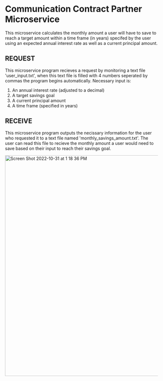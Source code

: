 # Communication Contract Partner Microservice

This microservice calculates the monthly amount a user will have to save to reach a target amount within a time frame (in years) specifed by the user using an expected annual interest rate as well as a current principal amount. 

## REQUEST
This microservice program recieves a request by monitoring a text file 'user_input.txt', when this text file is filled with 4 numbers seperated by commas the program begins automatically. Necessary input is:

1. An annual interest rate (adjusted to a decimal)
2. A target savings goal
3. A current principal amount
4. A time frame (specified in years)

## RECEIVE 
This microservice program outputs the necissary information for the user who requested it to a text file named 'monthly_savings_amount.txt'. The user can read this file to recieve the monthly amount a user would need to save based on their input to reach their savings goal. 

<img width="724" alt="Screen Shot 2022-10-31 at 1 18 36 PM" src="https://user-images.githubusercontent.com/91487097/199102519-aae060fb-90fb-4cc8-932f-32a9a1c5485f.png">
